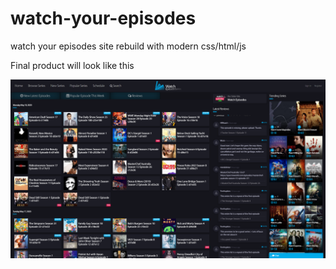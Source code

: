 # watch-your-episodes

watch your episodes site rebuild with modern css/html/js

Final product will look like this

![image][final-product]

[final-product]: ./screenshot-2023-03-21.png
